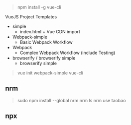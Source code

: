 > npm install -g vue-cli


VueJS Project Templates

+ simple
  + index.html + Vue CDN import
+ Webpack-simple
  + Basic Webpack Workflow
+ Webpack
  + Complex Webpack Workflow (include Testing)
+ browserify / browserify simple
  + browserify simple

> vue init webpack-simple vue-cli

## nrm

> sudo npm install --global nrm
> nrm ls
> nrm use taobao
> 


## npx

